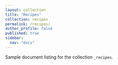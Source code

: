 ```yaml
---
layout: collection
title: "Recipes"
collection: recipes
permalink: /recipes/
author_profile: false
published: true
sidebar:
  nav: "docs"
---
```


Sample document listing for the collection `_recipes`.